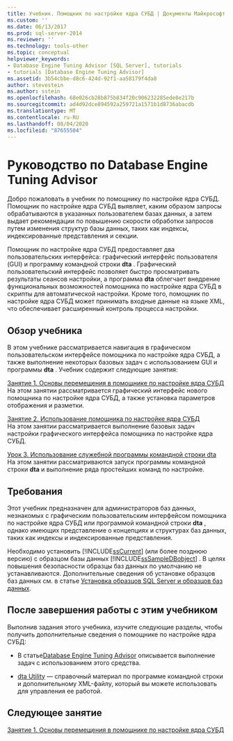 ```yaml
---
title: Учебник. Помощник по настройке ядра СУБД | Документы Майкрософт
ms.custom: ''
ms.date: 06/13/2017
ms.prod: sql-server-2014
ms.reviewer: ''
ms.technology: tools-other
ms.topic: conceptual
helpviewer_keywords:
- Database Engine Tuning Advisor [SQL Server], tutorials
- tutorials [Database Engine Tuning Advisor]
ms.assetid: 3b54cbbe-d8c6-424d-92f1-aa58179f4da8
author: stevestein
ms.author: sstein
ms.openlocfilehash: 68e026cb28b875b834f20c906232285ede8e217b
ms.sourcegitcommit: ad4d92dce894592a259721a1571b1d8736abacdb
ms.translationtype: MT
ms.contentlocale: ru-RU
ms.lasthandoff: 08/04/2020
ms.locfileid: "87655504"
---
```

# <a name="tutorial-database-engine-tuning-advisor"></a>Руководство по Database Engine Tuning Advisor
  Добро пожаловать в учебник по помощнику по настройке ядра СУБД. Помощник по настройке ядра СУБД выявляет, каким образом запросы обрабатываются в указанных пользователем базах данных, а затем выдает рекомендации по повышению скорости обработки запросов путем изменения структур базы данных, таких как индексы, индексированные представления и секции.  
  
 Помощник по настройке ядра СУБД предоставляет два пользовательских интерфейса: графический интерфейс пользователя (GUI) и программу командной строки **dta** . Графический пользовательский интерфейс позволяет быстро просматривать результаты сеансов настройки, а программа **dta** облегчает внедрение функциональных возможностей помощника по настройке ядра СУБД в скрипты для автоматической настройки. Кроме того, помощник по настройке ядра СУБД может принимать входные данные на языке XML, что обеспечивает расширенный контроль процесса настройки.  
  
## <a name="what-you-will-learn"></a>Обзор учебника  
 В этом учебнике рассматривается навигация в графическом пользовательском интерфейсе помощника по настройке ядра СУБД, а также выполнение некоторых базовых задач с использованием GUI и программы **dta** . Учебник содержит следующие занятия:  
  
 [Занятие 1. Основы перемещения в помощнике по настройке ядра СУБД](../../relational-databases/performance/database-engine-tuning-advisor.md)  
 На этом занятии рассматривается графический интерфейс нового помощника по настройке ядра СУБД, а также установка параметров отображения и разметки.  
  
 [Занятие 2. Использование помощника по настройке ядра СУБД](lesson-2-using-database-engine-tuning-advisor.md)  
 На этом занятии рассматривается выполнение базовых задач настройки графического интерфейса помощника по настройке ядра СУБД.  
  
 [Урок 3. Использование служебной программы командной строки dta](lesson-3-using-the-dta-command-prompt-utility.md)  
 На этом занятии рассматриваются запуск программы командной строки **dta** и выполнение ряда простейших команд по настройке.  
  
## <a name="requirements"></a>Требования  
 Этот учебник предназначен для администраторов баз данных, незнакомых с графическим пользовательским интерфейсом помощника по настройке ядра СУБД или программой командной строки **dta** , однако имеющих представление о концепциях и структурах баз данных, таких как индексы и индексированные представления.  
  
 Необходимо установить [!INCLUDE[ssCurrent](../../includes/sscurrent-md.md)] (или более позднюю версию) с образцом базы данных [!INCLUDE[ssSampleDBobject](../../includes/sssampledbobject-md.md)] . В целях повышения безопасности образцы баз данных по умолчанию не устанавливаются. Дополнительные сведения об установке образцов баз данных см. в статье [Установка образцов SQL Server и образцов баз данных](http://sqlserversamples.codeplex.com).  
  
## <a name="after-you-finish-this-tutorial"></a>После завершения работы с этим учебником  
 Выполнив задания этого учебника, изучите следующие разделы, чтобы получить дополнительные сведения о помощнике по настройке ядра СУБД:  
  
-   В статье[Database Engine Tuning Advisor](../../relational-databases/performance/database-engine-tuning-advisor.md) описывается выполнение задач с использованием этого средства.  
  
-   [dta Utility](dta-utility.md) — справочный материал по программе командной строки и дополнительному XML-файлу, который вы можете использовать для управления ее работой.  
  
## <a name="next-lesson"></a>Следующее занятие  
 [Занятие 1. Основы перемещения в помощнике по настройке ядра СУБД](../../relational-databases/performance/database-engine-tuning-advisor.md)  
  
  
